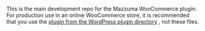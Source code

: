 This is the main development repo for the Mazzuma WooCommerce plugin. 
For production use in an online WooCommerce store, it is recommended that you use the [plugin from the WordPress plugin directory](https://wordpress.org/plugins/woo-mazzuma-payment-gateway/) , not these files. 